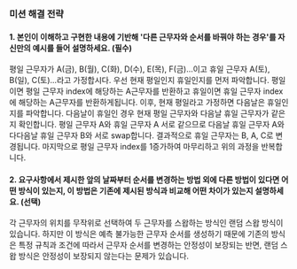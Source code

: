 ### 미션 해결 전략

#### 1. 본인이 이해하고 구현한 내용에 기반해 '다른 근무자와 순서를 바꿔야 하는 경우'를 자신만의 예시를 들어 설명하세요. (필수)

평일 근무자가 A(금), B(월), C(화), D(수), E(목), F(금)...이고 휴일 근무자 A(토), B(일), C(토)...라고 가정합시다.
우선 현재 평일인지 휴일인지를 먼저 파악합니다.
평일이면 평일 근무자 index에 해당하는 A근무자를 반환하고 휴일이면 휴일 근무자 index에 해당하는 A근무자를 반환하게됩니다.
이후, 현재 평일라고 가정하면 다음날은 휴일인지를 파악합니다.
다음날이 휴일인 경우 현재 평일 근무자와 다음날 휴일 근무자가 같은지 확인합니다. 평일 근무자 A와 휴일 근무자 A 서로 같으므로 다음날 휴일 근무자 A와 다다음날 휴일 근무자 B와 서로 swap합니다.
결과적으로 휴일 근무자는 B, A, C로 변경됩니다.
마지막으로 평일 근무자 index를 1증가하여 마무리하고 위의 과정을 반복합니다.

#### 2. 요구사항에서 제시한 앞의 날짜부터 순서를 변경하는 방법 외에 다른 방법이 있다면 어떤 방식이 있는지, 이 방법은 기존에 제시된 방식과 비교해 어떤 차이가 있는지 설명하세요. (선택)

각 근무자의 위치를 무작위로 선택하여 두 근무자를 스왑하는 방식인 랜덤 스왑 방식이있습니다. 하지만 이 방식은 예측 불가능한 근무자 순서를 생성하기 때문에 기존의 방식은 특정 규칙과 조건에 따라서 근무자 순서를 변경하는 안정성이 보장되는 반면, 랜덤 스왑 방식은 안정성이 보장되지 않는다는 문제가 있습니다.

